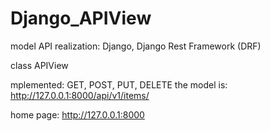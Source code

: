 # Django_APIView


model API realization: Django, Django Rest Framework (DRF)

class APIView

mplemented: GET, POST, PUT, DELETE the model is: http://127.0.0.1:8000/api/v1/items/

home page: http://127.0.0.1:8000

